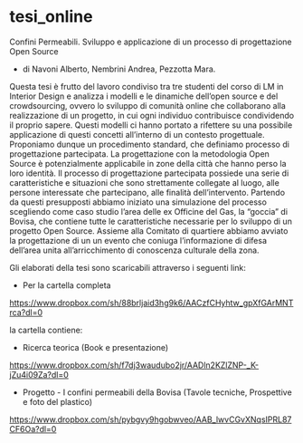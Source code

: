 tesi_online
===========
Confini Permeabili. Sviluppo e applicazione di un processo di progettazione Open Source

- di Navoni Alberto, Nembrini Andrea, Pezzotta Mara.

Questa tesi è frutto del lavoro condiviso tra tre studenti del corso di LM in Interior Design e analizza i modelli e le dinamiche dell’open source e del crowdsourcing, ovvero lo sviluppo di comunità online che collaborano alla realizzazione di un progetto, in cui ogni individuo contribuisce condividendo il proprio sapere.
Questi modelli ci hanno portato a rifettere su una possibile applicazione di questi concetti all’interno di un contesto progettuale.
Proponiamo dunque un procedimento standard, che definiamo processo di progettazione partecipata.
La progettazione con la metodologia Open Source è potenzialmente applicabile in zone della città che hanno perso la loro identità.
Il processo di progettazione partecipata possiede una serie di caratteristiche e situazioni che sono strettamente collegate al luogo, alle persone interessate che partecipano, alle finalità dell’intervento.
Partendo da questi presupposti abbiamo iniziato una simulazione del processo scegliendo come caso studio l’area delle ex Officine del Gas, la “goccia” di Bovisa, che contiene tutte le caratteristiche necessarie per lo sviluppo di un progetto Open Source.
Assieme alla Comitato di quartiere abbiamo avviato la progettazione di un un evento che coniuga l’informazione di difesa dell’area unita all’arricchimento di conoscenza culturale della zona.


Gli elaborati della tesi sono scaricabili attraverso i seguenti link:
- Per la cartella completa

https://www.dropbox.com/sh/88brljaid3hg9k6/AACzfCHyhtw_gpXfGArMNTrca?dl=0

la cartella contiene:
- Ricerca teorica (Book e presentazione)

https://www.dropbox.com/sh/f7dj3waudubo2jr/AADln2KZlZNP-_K-jZu4i09Za?dl=0
- Progetto - I confini permeabili della Bovisa (Tavole tecniche, Prospettive e foto del plastico)

https://www.dropbox.com/sh/pybgvy9hgobwveo/AAB_lwvCGvXNqsIPRL87CF6Oa?dl=0
